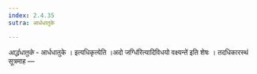 ```yaml
---
index: 2.4.35
sutra: आर्धधातुके

---
```

_आर्द्धधातुके_ - आर्धधातुके । इत्यधिकृत्येति ।अदो जग्धि॑रित्यादिविधयो वक्ष्यन्ते॑ इति शेषः । तदधिकारस्थं सूत्रमाह —  